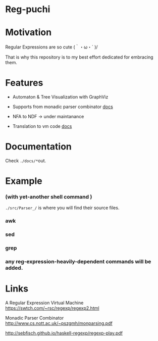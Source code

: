 # Reg-puchi

# Motivation

Regular Expressions are so cute  (｀・ω・´ )/

That is why this repository is to my best effort dedicated for embracing them.

# Features

* Automaton & Tree Visualization with GraphViz

* Supports from monadic parser combinator [docs](https://github.com/Hiroshi123/reg-puchi/blob/master/docs/regvspsc.md)

* NFA to NDF -> under maintanance

* Translation to vm code [docs](https://github.com/Hiroshi123/reg-puchi/blob/master/docs/regvm.md)

# Documentation

Check `./docs/*`out.

# Example

### (with  yet-another shell command )

`./src/Parser_/` is where you will find their source files.

### awk

### sed

### grep

### any reg-expression-heavily-dependent commands will be added.

# Links

A Regular Expression Virtual Machine
https://swtch.com/~rsc/regexp/regexp2.html

Monadic Parser Combinator
http://www.cs.nott.ac.uk/~pszgmh/monparsing.pdf


http://sebfisch.github.io/haskell-regexp/regexp-play.pdf

